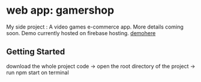 # web app: gamershop
My side project : A video games e-commerce app. More details coming soon. Demo currently hosted on firebase hosting. [demohere](gamershop-6c5f9.web.app)

## Getting Started
download the whole project code  -> open the root directory of the project -> run npm start on terminal